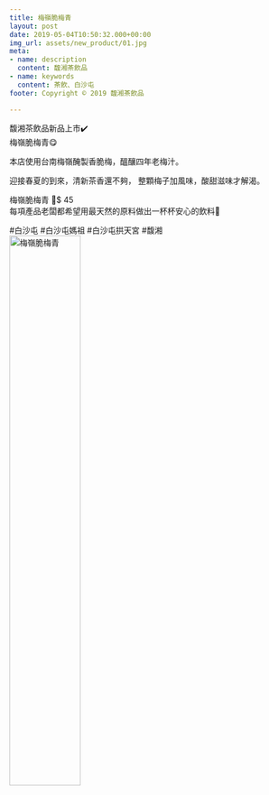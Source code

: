 ```yaml
---
title: 梅嶺脆梅青
layout: post
date: 2019-05-04T10:50:32.000+00:00
img_url: assets/new_product/01.jpg
meta:
- name: description
  content: 馥湘茶飲品
- name: keywords
  content: 茶飲、白沙屯
footer: Copyright © 2019 馥湘茶飲品

---
```

馥湘茶飲品新品上市✔️   
梅嶺脆梅青😋


本店使用台南梅嶺醃製香脆梅，醞釀四年老梅汁。

迎接春夏的到來，清新茶香還不夠，
整顆梅子加風味，酸甜滋味才解渴。

梅嶺脆梅青 🍹$ 45   
每項產品老闆都希望用最天然的原料做出一杯杯安心的飲料💯

#白沙屯 #白沙屯媽祖 #白沙屯拱天宮 #馥湘  
<img src="{{ site.baseurl }}/{{ page.img_url }}" width="50%" height="50%" alt="梅嶺脆梅青">